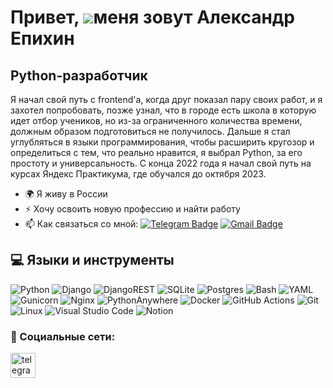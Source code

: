 Привет, ![](https://user-images.githubusercontent.com/18350557/176309783-0785949b-9127-417c-8b55-ab5a4333674e.gif)меня зовут Александр Епихин
=============================================================================================================================================

Python-разработчик
------------------

Я начал свой путь с frontend'а, когда друг показал пару своих работ, и я захотел попробовать, позже узнал, что в городе есть школа в которую идет отбор учеников, но из-за ограниченного количества времени, должным образом подготовиться не получилось. Дальше я стал углубляться в языки программирования, чтобы расширить кругозор и определиться с тем, что реально нравится, я выбрал Python, за его простоту и универсальность. С конца 2022 года я начал свой путь на курсах Яндекс Практикума, где обучался до октября 2023.

* 🌍 Я живу в России
* ⚡ Хочу освоить новую профессию и найти работу
* :mailbox: Как связаться со мной: [![Telegram Badge](https://img.shields.io/badge/-EpikhinAlexandr-blue?style=flat&logo=Telegram&logoColor=white)](https://t.me/Ogetojiznb) [![Gmail Badge](https://img.shields.io/badge/-Gmail-red?style=flat&logo=Gmail&logoColor=white)](mailto:boricenoxwill@gmail.com)

## 💻 Языки и инструменты  
![Python](https://img.shields.io/badge/python-3670A0?style=for-the-badge&logo=python&logoColor=ffdd54)
![Django](https://img.shields.io/badge/django-%23092E20.svg?style=for-the-badge&logo=django&logoColor=white)
![DjangoREST](https://img.shields.io/badge/DJANGO-REST-ff1709?style=for-the-badge&logo=django&logoColor=white&color=ff1709&labelColor=gray)
![SQLite](https://img.shields.io/badge/sqlite-%2307405e.svg?style=for-the-badge&logo=sqlite&logoColor=white)
![Postgres](https://img.shields.io/badge/postgres-%23316192.svg?style=for-the-badge&logo=postgresql&logoColor=white)
![Bash](https://img.shields.io/badge/bash-%23ebeced.svg?style=for-the-badge&logo=gnubash&logoColor=151515)
![YAML](https://img.shields.io/badge/yaml-%23ffffff.svg?style=for-the-badge&logo=yaml&logoColor=151515)
![Gunicorn](https://img.shields.io/badge/gunicorn-%298729.svg?style=for-the-badge&logo=gunicorn&logoColor=white)
![Nginx](https://img.shields.io/badge/nginx-%23009639.svg?style=for-the-badge&logo=nginx&logoColor=white)
![PythonAnywhere](https://img.shields.io/badge/pythonanywhere-%232F9FD7.svg?style=for-the-badge&logo=pythonanywhere&logoColor=151515)
![Docker](https://img.shields.io/badge/docker-%230db7ed.svg?style=for-the-badge&logo=docker&logoColor=white)
![GitHub Actions](https://img.shields.io/badge/github%20actions-%232671E5.svg?style=for-the-badge&logo=githubactions&logoColor=white)
![Git](https://img.shields.io/badge/git-%23F05033.svg?style=for-the-badge&logo=git&logoColor=white)
![Linux](https://img.shields.io/badge/Linux-FCC624?style=for-the-badge&logo=linux&logoColor=black)
![Visual Studio Code](https://img.shields.io/badge/Visual%20Studio%20Code-0078d7.svg?style=for-the-badge&logo=visual-studio-code&logoColor=white)
![Notion](https://img.shields.io/badge/Notion-%23000000.svg?style=for-the-badge&logo=notion&logoColor=white)

### 🤝 Социальные сети:

  <div id="badges">
    <a href="https://t.me/Ogetojiznb" target="_blank">
      <img src="https://cdn-icons-png.flaticon.com/512/2111/2111646.png" width="40" height="40" alt="telegram group" />
    </a>

